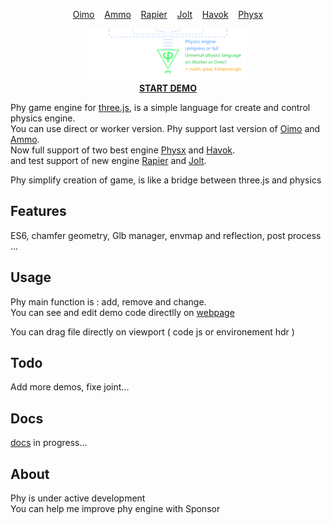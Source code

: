 <p align="center" style="display: flex; justify-content: center;">
	<a href="https://github.com/saharan/OimoPhysics/">Oimo</a>&nbsp;&nbsp;&nbsp;&nbsp;
	<a href="https://github.com/kripken/ammo.js">Ammo</a>&nbsp;&nbsp;&nbsp;&nbsp;
	<a href="https://github.com/dimforge/rapier.js">Rapier</a>&nbsp;&nbsp;&nbsp;&nbsp;
	<a href="https://github.com/jrouwe/JoltPhysics.js">Jolt</a>&nbsp;&nbsp;&nbsp;&nbsp;
	<a href="https://github.com/BabylonJS/Babylon.js">Havok</a>&nbsp;&nbsp;&nbsp;&nbsp;
	<a href="https://github.com/fabmax/physx-js-webidl">Physx</a>
</p>

<p align="center"><a href="https://lo-th.github.io/phy/"><img src="./assets/icons/phy_map.png"  width="50%" alt="START DEMO"/></a><br><a href="https://lo-th.github.io/phy/"><b>START DEMO</b></a></p>

Phy game engine for <a href="https://github.com/mrdoob/three.js">three.js</a>, is a simple language for create and control physics engine.<br>
You can use direct or worker version. Phy support last version of <a href="https://github.com/saharan/OimoPhysics/">Oimo</a> and <a href="https://github.com/kripken/ammo.js">Ammo</a>.<br>
Now full support of two best engine <a href="https://github.com/fabmax/physx-js-webidl">Physx</a> and <a href="https://github.com/BabylonJS/Babylon.js">Havok</a>.<br>
and test support of new engine <a href="https://github.com/dimforge/rapier.js">Rapier</a> and <a href="https://github.com/jrouwe/JoltPhysics.js">Jolt</a>.

Phy simplify creation of game, is like a bridge between three.js and physics 

## Features

ES6, chamfer geometry, Glb manager, envmap and reflection, post process ...

## Usage

Phy main function is : add, remove and change.<br>
You can see and edit demo code directlly on <a href="https://lo-th.github.io/phy/">webpage</a> 

You can drag file directly on viewport ( code js or environement hdr ) 

## Todo

Add more demos, fixe joint...

## Docs

<a href="https://lo-th.github.io/phy/docs/index.html#manual/Welcome">docs</a> in progress...

## About

Phy is under active development<br>
You can help me improve phy engine with Sponsor

